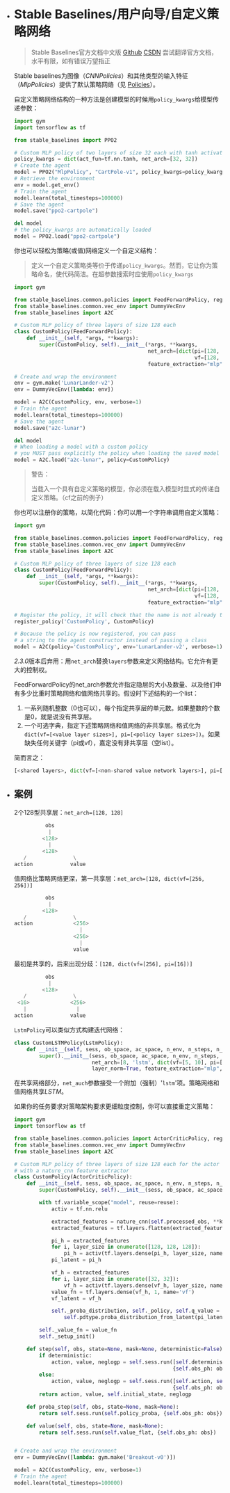 - # Stable Baselines/用户向导/自定义策略网络

  > Stable Baselines官方文档中文版 [Github](https://github.com/DBWangML/stable-baselines-zh) [CSDN](https://blog.csdn.net/The_Time_Runner/article/details/97392656)
  > 尝试翻译官方文档，水平有限，如有错误万望指正

  Stable baselines为图像（*CNNPolicies*）和其他类型的输入特征（*MlpPolicies*）提供了默认策略网络（见 [Policies](https://stable-baselines.readthedocs.io/en/master/modules/policies.html#policies)）。

  自定义策略网络结构的一种方法是创建模型的时候用`policy_kwargs`给模型传递参数：

  ```python
  import gym
  import tensorflow as tf
  
  from stable_baselines import PPO2
  
  # Custom MLP policy of two layers of size 32 each with tanh activation function
  policy_kwargs = dict(act_fun=tf.nn.tanh, net_arch=[32, 32])
  # Create the agent
  model = PPO2("MlpPolicy", "CartPole-v1", policy_kwargs=policy_kwargs, verbose=1)
  # Retrieve the environment
  env = model.get_env()
  # Train the agent
  model.learn(total_timesteps=100000)
  # Save the agent
  model.save("ppo2-cartpole")
  
  del model
  # the policy_kwargs are automatically loaded
  model = PPO2.load("ppo2-cartpole")
  ```

  你也可以轻松为策略(或值)网络定义一个自定义结构：

  > 定义一个自定义策略类等价于传递`policy_kwargs`。然而，它让你为策略命名，使代码简洁。在超参数搜索时应使用`policy_kwargs`

  ```python
  import gym
  
  from stable_baselines.common.policies import FeedForwardPolicy, register_policy
  from stable_baselines.common.vec_env import DummyVecEnv
  from stable_baselines import A2C
  
  # Custom MLP policy of three layers of size 128 each
  class CustomPolicy(FeedForwardPolicy):
      def __init__(self, *args, **kwargs):
          super(CustomPolicy, self).__init__(*args, **kwargs,
                                             net_arch=[dict(pi=[128, 128, 128],
                                                            vf=[128, 128, 128])],
                                             feature_extraction="mlp")
  
  # Create and wrap the environment
  env = gym.make('LunarLander-v2')
  env = DummyVecEnv([lambda: env])
  
  model = A2C(CustomPolicy, env, verbose=1)
  # Train the agent
  model.learn(total_timesteps=100000)
  # Save the agent
  model.save("a2c-lunar")
  
  del model
  # When loading a model with a custom policy
  # you MUST pass explicitly the policy when loading the saved model
  model = A2C.load("a2c-lunar", policy=CustomPolicy)
  ```

  > 警告：
  >
  > 当载入一个具有自定义策略的模型，你必须在载入模型时显式的传递自定义策略。（cf之前的例子）

  你也可以注册你的策略，以简化代码：你可以用一个字符串调用自定义策略：

  ```python
  import gym
  
  from stable_baselines.common.policies import FeedForwardPolicy, register_policy
  from stable_baselines.common.vec_env import DummyVecEnv
  from stable_baselines import A2C
  
  # Custom MLP policy of three layers of size 128 each
  class CustomPolicy(FeedForwardPolicy):
      def __init__(self, *args, **kwargs):
          super(CustomPolicy, self).__init__(*args, **kwargs,
                                             net_arch=[dict(pi=[128, 128, 128],
                                                            vf=[128, 128, 128])],
                                             feature_extraction="mlp")
  
  # Register the policy, it will check that the name is not already taken
  register_policy('CustomPolicy', CustomPolicy)
  
  # Because the policy is now registered, you can pass
  # a string to the agent constructor instead of passing a class
  model = A2C(policy='CustomPolicy', env='LunarLander-v2', verbose=1).learn(total_timesteps=100000)
  ```

  *2.3.0*版本后弃用：用`net_arch`替换`layers`参数来定义网络结构。它允许有更大的控制权。

  FeedForwardPolicy的net_arch参数允许指定隐层的大小及数量、以及他们中有多少比重时策略网络和值网络共享的。假设时下述结构的一个list：

  1. 一系列随机整数（0也可以），每个指定共享层的单元数。如果整数的个数是0，就是说没有共享层。
  2. 一个可选字典，指定下述策略网络和值网络的非共享层。格式化为`dict(vf=[<value layer sizes>], pi=[<policy layer sizes>])`。如果缺失任何关键字（pi或vf），嘉定没有非共享层（空list）。

  简而言之：

  ```python
  [<shared layers>, dict(vf=[<non-shared value network layers>], pi=[<non-shared policy network layers>])]
  ```

- ## 案例

  2个128型共享层：`net_arch=[128, 128]`

  ```python
            obs
             |
           <128>
             |
           <128>
     /               \
  action            value
  ```

  值网络比策略网络更深，第一共享层：`net_arch=[128, dict(vf=[256, 256])]`

  ```python
            obs
             |
           <128>
     /               \
  action             <256>
                       |
                     <256>
                       |
                     value
  ```

  最初是共享的，后来出现分歧：`[128, dict(vf=[256], pi=[16])]`

  ```python
            obs
             |
           <128>
     /               \
   <16>             <256>
     |                |
  action            value
  ```

  `LstmPolicy`可以类似方式构建迭代网络：

  ```python
  class CustomLSTMPolicy(LstmPolicy):
      def __init__(self, sess, ob_space, ac_space, n_env, n_steps, n_batch, n_lstm=64, reuse=False, **_kwargs):
          super().__init__(sess, ob_space, ac_space, n_env, n_steps, n_batch, n_lstm, reuse,
                           net_arch=[8, 'lstm', dict(vf=[5, 10], pi=[10])],
                           layer_norm=True, feature_extraction="mlp", **_kwargs)
  ```

  在共享网络部分，`net_auch`参数接受一个附加（强制）'`lstm`'项。策略网络和值网络共享*LSTM*。

  如果你的任务要求对策略架构要求更细粒度控制，你可以直接重定义策略：

  ```python
  import gym
  import tensorflow as tf
  
  from stable_baselines.common.policies import ActorCriticPolicy, register_policy, nature_cnn
  from stable_baselines.common.vec_env import DummyVecEnv
  from stable_baselines import A2C
  
  # Custom MLP policy of three layers of size 128 each for the actor and 2 layers of 32 for the critic,
  # with a nature_cnn feature extractor
  class CustomPolicy(ActorCriticPolicy):
      def __init__(self, sess, ob_space, ac_space, n_env, n_steps, n_batch, reuse=False, **kwargs):
          super(CustomPolicy, self).__init__(sess, ob_space, ac_space, n_env, n_steps, n_batch, reuse=reuse, scale=True)
  
          with tf.variable_scope("model", reuse=reuse):
              activ = tf.nn.relu
  
              extracted_features = nature_cnn(self.processed_obs, **kwargs)
              extracted_features = tf.layers.flatten(extracted_features)
  
              pi_h = extracted_features
              for i, layer_size in enumerate([128, 128, 128]):
                  pi_h = activ(tf.layers.dense(pi_h, layer_size, name='pi_fc' + str(i)))
              pi_latent = pi_h
  
              vf_h = extracted_features
              for i, layer_size in enumerate([32, 32]):
                  vf_h = activ(tf.layers.dense(vf_h, layer_size, name='vf_fc' + str(i)))
              value_fn = tf.layers.dense(vf_h, 1, name='vf')
              vf_latent = vf_h
  
              self._proba_distribution, self._policy, self.q_value = \
                  self.pdtype.proba_distribution_from_latent(pi_latent, vf_latent, init_scale=0.01)
  
          self._value_fn = value_fn
          self._setup_init()
  
      def step(self, obs, state=None, mask=None, deterministic=False):
          if deterministic:
              action, value, neglogp = self.sess.run([self.deterministic_action, self.value_flat, self.neglogp],
                                                     {self.obs_ph: obs})
          else:
              action, value, neglogp = self.sess.run([self.action, self.value_flat, self.neglogp],
                                                     {self.obs_ph: obs})
          return action, value, self.initial_state, neglogp
  
      def proba_step(self, obs, state=None, mask=None):
          return self.sess.run(self.policy_proba, {self.obs_ph: obs})
  
      def value(self, obs, state=None, mask=None):
          return self.sess.run(self.value_flat, {self.obs_ph: obs})
  
  
  # Create and wrap the environment
  env = DummyVecEnv([lambda: gym.make('Breakout-v0')])
  
  model = A2C(CustomPolicy, env, verbose=1)
  # Train the agent
  model.learn(total_timesteps=100000)
  ```

  